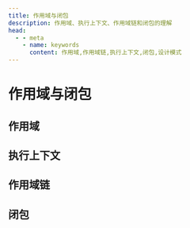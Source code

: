 ```yaml
---
title: 作用域与闭包
description: 作用域、执行上下文、作用域链和闭包的理解
head:
  - - meta
    - name: keywords
      content: 作用域,作用域链,执行上下文,闭包,设计模式
---
```


# 作用域与闭包

## 作用域

## 执行上下文

## 作用域链

## 闭包